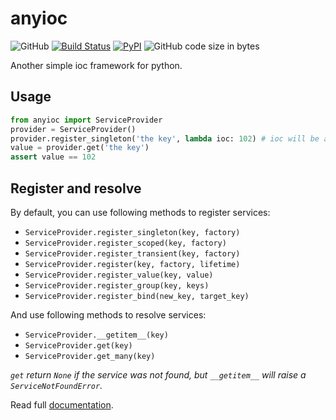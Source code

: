 # anyioc

![GitHub](https://img.shields.io/github/license/Cologler/anyioc-python.svg)
[![Build Status](https://app.travis-ci.com/Cologler/anyioc-python.svg?branch=master)](https://app.travis-ci.com/Cologler/anyioc-python)
[![PyPI](https://img.shields.io/pypi/v/anyioc.svg)](https://pypi.org/project/anyioc/)
![GitHub code size in bytes](https://img.shields.io/github/languages/code-size/Cologler/anyioc-python)

Another simple ioc framework for python.

## Usage

``` py
from anyioc import ServiceProvider
provider = ServiceProvider()
provider.register_singleton('the key', lambda ioc: 102) # ioc will be a `IServiceProvider`
value = provider.get('the key')
assert value == 102
```

## Register and resolve

By default, you can use following methods to register services:

- `ServiceProvider.register_singleton(key, factory)`
- `ServiceProvider.register_scoped(key, factory)`
- `ServiceProvider.register_transient(key, factory)`
- `ServiceProvider.register(key, factory, lifetime)`
- `ServiceProvider.register_value(key, value)`
- `ServiceProvider.register_group(key, keys)`
- `ServiceProvider.register_bind(new_key, target_key)`

And use following methods to resolve services:

- `ServiceProvider.__getitem__(key)`
- `ServiceProvider.get(key)`
- `ServiceProvider.get_many(key)`

*`get` return `None` if the service was not found, but `__getitem__` will raise a `ServiceNotFoundError`.*

Read full [documentation](https://github.com/Cologler/anyioc-python/wiki).
